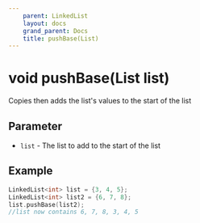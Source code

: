 ```yaml
---
    parent: LinkedList
    layout: docs
    grand_parent: Docs
    title: pushBase(List)
---
```

# void pushBase(List list)
Copies then adds the list's values to the start of the list

## Parameter
- `list` - The list to add to the start of the list

## Example
```cpp
LinkedList<int> list = {3, 4, 5};
LinkedList<int> list2 = {6, 7, 8};
list.pushBase(list2);
//list now contains 6, 7, 8, 3, 4, 5
```